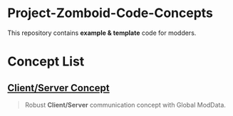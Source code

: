 # Project-Zomboid-Code-Concepts

This repository contains **example & template** code for modders.

# Concept List

## [Client/Server Concept](https://github.com/Konijima/Project-Zomboid-Code-Concepts/tree/master/Client-Server-Concept)  
> Robust **Client/Server** communication concept with Global ModData.
